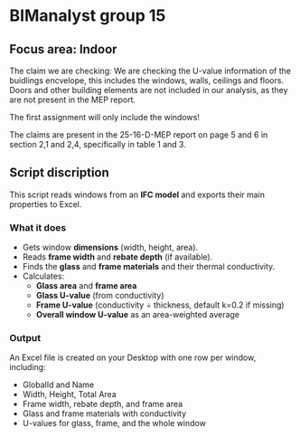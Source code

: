 # BIManalyst group 15

## Focus area: Indoor

The claim we are checking: We are checking the U-value information of the buidlings encvelope, this includes the windows, walls, ceilings and floors. Doors and other building elements are not included in our analysis, as they are not present in the MEP report.

The first assignment will only include the windows!

The claims are present in the 25-16-D-MEP report on page 5 and 6 in section 2,1 and 2,4, specifically in table 1 and 3. 

## Script discription

This script reads windows from an **IFC model** and exports their main properties to Excel.

### What it does
- Gets window **dimensions** (width, height, area).
- Reads **frame width** and **rebate depth** (if available).
- Finds the **glass** and **frame materials** and their thermal conductivity.
- Calculates:
  - **Glass area** and **frame area**
  - **Glass U-value** (from conductivity)
  - **Frame U-value** (conductivity ÷ thickness, default k=0.2 if missing)
  - **Overall window U-value** as an area-weighted average

### Output
An Excel file is created on your Desktop with one row per window, including:

- GlobalId and Name  
- Width, Height, Total Area  
- Frame width, rebate depth, and frame area  
- Glass and frame materials with conductivity  
- U-values for glass, frame, and the whole window  
